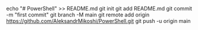 echo "# PowerShell" >> README.md
git init
git add README.md
git commit -m "first commit"
git branch -M main
git remote add origin https://github.com/AleksandrMikoshi/PowerShell.git
git push -u origin main
